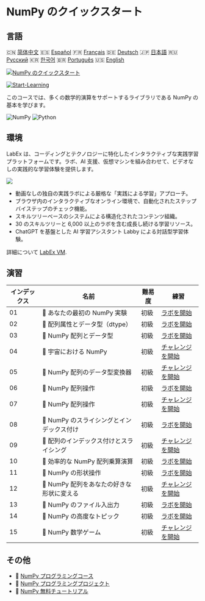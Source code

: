 # NumPy のクイックスタート

## 言語

🇨🇳 [简体中文](README_zh.md) 🇪🇸 [Español](README_es.md) 🇫🇷 [Français](README_fr.md) 🇩🇪 [Deutsch](README_de.md) 🇯🇵 [日本語](README_ja.md) 🇷🇺 [Русский](README_ru.md) 🇰🇷 [한국어](README_ko.md) 🇧🇷 [Português](README_pt.md) 🇺🇸 [English](README.md) 

[![NumPy のクイックスタート](https://cover-creator.labex.io/quick-start-with-numpy.png?lang=ja)](https://labex.io/ja/courses/quick-start-with-numpy)

[![Start-Learning](https://img.shields.io/badge/Start-Learning-whitesmoke?style=for-the-badge)](https://labex.io/ja/courses/quick-start-with-numpy)

このコースでは、多くの数学的演算をサポートするライブラリである NumPy の基本を学びます。

![NumPy](https://img.shields.io/badge/NumPy-whitesmoke?style=for-the-badge&logo=numpy)
![Python](https://img.shields.io/badge/Python-whitesmoke?style=for-the-badge&logo=python)


## 環境

LabEx は、コーディングとテクノロジーに特化したインタラクティブな実践学習プラットフォームです。ラボ、AI 支援、仮想マシンを組み合わせて、ビデオなしの実践的な学習体験を提供します。

![](https://tutorial-screenshot.getvm.io/images/vm-1725247253.png)

- 動画なしの独自の実践ラボによる厳格な「実践による学習」アプローチ。
- ブラウザ内のインタラクティブなオンライン環境で、自動化されたステップバイステップのチェック機能。
- スキルツリーベースのシステムによる構造化されたコンテンツ組織。
- 30 のスキルツリーと 6,000 以上のラボを含む成長し続ける学習リソース。
- ChatGPT を基盤とした AI 学習アシスタント Labby による対話型学習体験。

詳細について [LabEx VM](https://support.labex.io/using-labex/virtual-machine).

## 演習

|   インデックス | 名前                                      | 難易度   | 練習                                                                                                                               |
|----------------|-------------------------------------------|----------|------------------------------------------------------------------------------------------------------------------------------------|
|             01 | 📖 あなたの最初の NumPy 実験              | 初級     | <a target='_blank' href='https://labex.io/ja/tutorials/numpy-your-first-numpy-lab-92735'>ラボを開始</a>                            |
|             02 | 📖 配列属性とデータ型（dtype）            | 初級     | <a target='_blank' href='https://labex.io/ja/tutorials/python-array-attributes-and-dtype-8027'>ラボを開始</a>                      |
|             03 | 📖 NumPy 配列とデータ型                   | 初級     | <a target='_blank' href='https://labex.io/ja/tutorials/python-numpy-arrays-and-data-types-4996'>ラボを開始</a>                     |
|             04 | 🎯 宇宙における NumPy                     | 初級     | <a target='_blank' href='https://labex.io/ja/labs/python-numpy-in-space-33961'>チャレンジを開始</a>                                |
|             05 | 🎯 NumPy 配列のデータ型変換器             | 初級     | <a target='_blank' href='https://labex.io/ja/labs/python-numpy-array-datatype-converter-9187'>チャレンジを開始</a>                 |
|             06 | 📖 NumPy 配列操作                         | 初級     | <a target='_blank' href='https://labex.io/ja/tutorials/numpy-numpy-array-operations-1403'>ラボを開始</a>                           |
|             07 | 🎯 NumPy 配列操作                         | 初級     | <a target='_blank' href='https://labex.io/ja/labs/numpy-numpy-array-operation-8708'>チャレンジを開始</a>                           |
|             08 | 📖 NumPy のスライシングとインデックス付け | 初級     | <a target='_blank' href='https://labex.io/ja/tutorials/python-numpy-slicing-and-indexing-352'>ラボを開始</a>                       |
|             09 | 🎯 配列のインデックス付けとスライシング   | 初級     | <a target='_blank' href='https://labex.io/ja/labs/python-array-indexing-and-slicing-38504'>チャレンジを開始</a>                    |
|             10 | 📖 効率的な NumPy 配列乗算演算            | 初級     | <a target='_blank' href='https://labex.io/ja/tutorials/python-efficient-numpy-array-multiplication-operations-5007'>ラボを開始</a> |
|             11 | 📖 NumPy の形状操作                       | 初級     | <a target='_blank' href='https://labex.io/ja/tutorials/numpy-numpy-shape-manipulation-214'>ラボを開始</a>                          |
|             12 | 🎯 NumPy 配列をあなたの好きな形状に変える | 初級     | <a target='_blank' href='https://labex.io/ja/labs/python-make-numpy-array-your-shape-8687'>チャレンジを開始</a>                    |
|             13 | 📖 NumPy のファイル入出力                 | 初級     | <a target='_blank' href='https://labex.io/ja/tutorials/python-numpy-file-io-127'>ラボを開始</a>                                    |
|             14 | 📖 NumPy の高度なトピック                 | 初級     | <a target='_blank' href='https://labex.io/ja/tutorials/python-numpy-advanced-topics-11'>ラボを開始</a>                             |
|             15 | 🎯 NumPy 数学ゲーム                       | 初級     | <a target='_blank' href='https://labex.io/ja/labs/python-numpy-math-games-10'>チャレンジを開始</a>                                 |

## その他

- 🔗 [NumPy プログラミングコース](https://github.com/labex-labs/awesome-programming-courses)
- 🔗 [NumPy プログラミングプロジェクト](https://github.com/labex-labs/awesome-programming-projects)
- 🔗 [NumPy 無料チュートリアル](https://github.com/labex-labs/numpy-free-tutorials)

